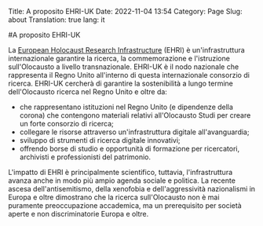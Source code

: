 Title: A proposito EHRI-UK
Date: 2022-11-04 13:54
Category: Page
Slug: about
Translation: true
lang: it

#A proposito EHRI-UK

La [European Holocaust Research Infrastructure](https://www.ehri-project.eu) (EHRI) è un'infrastruttura internazionale
garantire la ricerca, la commemorazione e l'istruzione sull'Olocausto a livello transnazionale.
EHRI-UK è il nodo nazionale che rappresenta il Regno Unito all'interno di questa internazionale
consorzio di ricerca. EHRI-UK cercherà di garantire la sostenibilità a lungo termine dell'Olocausto
ricerca nel Regno Unito e oltre da:

* che rappresentano istituzioni nel Regno Unito (e dipendenze della corona) che contengono materiali relativi all'Olocausto
  Studi per creare un forte consorzio di ricerca;
* collegare le risorse attraverso un'infrastruttura digitale all'avanguardia;
* sviluppo di strumenti di ricerca digitale innovativi;
* offrendo borse di studio e opportunità di formazione per ricercatori, archivisti e professionisti del patrimonio.

L'impatto di EHRI è principalmente scientifico, tuttavia, l'infrastruttura avanza anche in modo più ampio
agenda sociale e politica. La recente ascesa dell'antisemitismo, della xenofobia e dell'aggressività
nazionalismi in Europa e oltre dimostrano che la ricerca sull'Olocausto non è mai puramente
preoccupazione accademica, ma un prerequisito per società aperte e non discriminatorie
Europa e oltre.